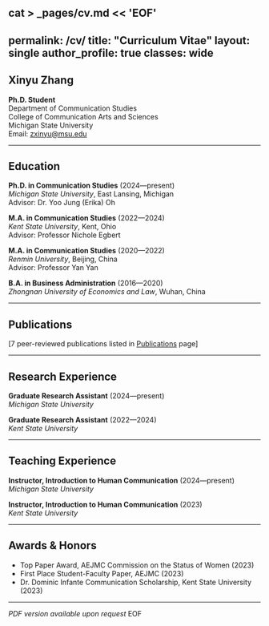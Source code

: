 cat > _pages/cv.md << 'EOF'
---
permalink: /cv/
title: "Curriculum Vitae"
layout: single
author_profile: true
classes: wide
---

## Xinyu Zhang

**Ph.D. Student**  
Department of Communication Studies  
College of Communication Arts and Sciences  
Michigan State University  
Email: zxinyu@msu.edu  

---

## Education

**Ph.D. in Communication Studies** (2024—present)  
*Michigan State University*, East Lansing, Michigan  
Advisor: Dr. Yoo Jung (Erika) Oh

**M.A. in Communication Studies** (2022—2024)  
*Kent State University*, Kent, Ohio  
Advisor: Professor Nichole Egbert

**M.A. in Communication Studies** (2020—2022)  
*Renmin University*, Beijing, China  
Advisor: Professor Yan Yan

**B.A. in Business Administration** (2016—2020)  
*Zhongnan University of Economics and Law*, Wuhan, China

---

## Publications

[7 peer-reviewed publications listed in [Publications](/publications/) page]

---

## Research Experience

**Graduate Research Assistant** (2024—present)  
*Michigan State University*

**Graduate Research Assistant** (2022—2024)  
*Kent State University*

---

## Teaching Experience

**Instructor, Introduction to Human Communication** (2024—present)  
*Michigan State University*

**Instructor, Introduction to Human Communication** (2023)  
*Kent State University*

---

## Awards & Honors

- Top Paper Award, AEJMC Commission on the Status of Women (2023)
- First Place Student-Faculty Paper, AEJMC (2023)
- Dr. Dominic Infante Communication Scholarship, Kent State University (2023)

---

*PDF version available upon request*
EOF


